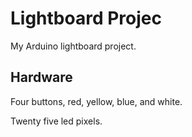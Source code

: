 # Lightboard Projec #

My Arduino lightboard project.

## Hardware

Four buttons, red, yellow, blue, and white.

Twenty five led pixels.
